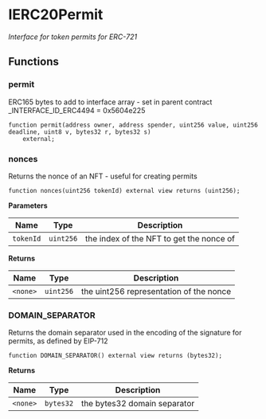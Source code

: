 # IERC20Permit


*Interface for token permits for ERC-721*


## Functions
### permit

ERC165 bytes to add to interface array - set in parent contract
_INTERFACE_ID_ERC4494 = 0x5604e225


```solidity
function permit(address owner, address spender, uint256 value, uint256 deadline, uint8 v, bytes32 r, bytes32 s)
    external;
```

### nonces

Returns the nonce of an NFT - useful for creating permits


```solidity
function nonces(uint256 tokenId) external view returns (uint256);
```
**Parameters**

|Name|Type|Description|
|----|----|-----------|
|`tokenId`|`uint256`|the index of the NFT to get the nonce of|

**Returns**

|Name|Type|Description|
|----|----|-----------|
|`<none>`|`uint256`|the uint256 representation of the nonce|


### DOMAIN_SEPARATOR

Returns the domain separator used in the encoding of the signature for permits, as defined by EIP-712


```solidity
function DOMAIN_SEPARATOR() external view returns (bytes32);
```
**Returns**

|Name|Type|Description|
|----|----|-----------|
|`<none>`|`bytes32`|the bytes32 domain separator|


